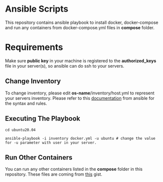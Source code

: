 # Ansible Scripts

This repository contains ansible playbook to install docker, docker-compose and run any containers from docker-compose.yml files in __compose__ folder.

# Requirements

Make sure __public key__ in your machine is registered to the __authorized_keys__ file in your server(s), so ansible can do ssh to your servers.

## Change Inventory

To change inventory, please edit __os-name__/inventory/host.yml to represent your servers inventory. Please refer to this [documentation](https://docs.ansible.com/ansible/latest/network/getting_started/first_inventory.html) from ansible for the syntax and rules.

## Executing The Playbook

```shell
cd ubuntu20.04

ansible-playbook -i inventory docker.yml -u ubuntu # change the value for -u parameter with user in your server.
```

## Run Other Containers

You can run any other containers listed in the __compose__ folder in this repository. These files are coming from [this](https://gist.github.com/namikazebadri) gist.
